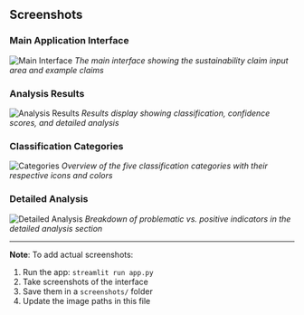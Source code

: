 ## Screenshots

### Main Application Interface
![Main Interface](screenshots/main_interface.png)
*The main interface showing the sustainability claim input area and example claims*

### Analysis Results
![Analysis Results](screenshots/analysis_results.png)
*Results display showing classification, confidence scores, and detailed analysis*

### Classification Categories
![Categories](screenshots/categories.png)
*Overview of the five classification categories with their respective icons and colors*

### Detailed Analysis
![Detailed Analysis](screenshots/detailed_analysis.png)
*Breakdown of problematic vs. positive indicators in the detailed analysis section*

---

**Note**: To add actual screenshots:
1. Run the app: `streamlit run app.py`
2. Take screenshots of the interface
3. Save them in a `screenshots/` folder
4. Update the image paths in this file
